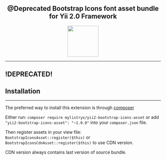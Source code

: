 <h2 style="text-align: center">@Deprecated Bootstrap Icons font asset bundle for Yii 2.0 Framework</h2>

<p align="center">
    <a href="https://github.com/yiisoft" target="_blank">
        <img src="https://avatars0.githubusercontent.com/u/993323" height="100px">
    </a>
</p>

---
## !DEPRECATED! ##

## Installation #

___

The preferred way to install this extension is through [composer ](http://getcomposer.org/download/)

Either run: `composer require mylistryx/yii2-bootstrap-icons-asset`  or add `"yii2-bootstrap-icons-asset": "~1.0.0"` into your `composer.json` file.

Then register assets in your view file: `BootstrapIconsAsset::register($this)` or `BootstrapIconsCdnAsset::register($this)` to use CDN version.

CDN version always contains last version of source bundle.
